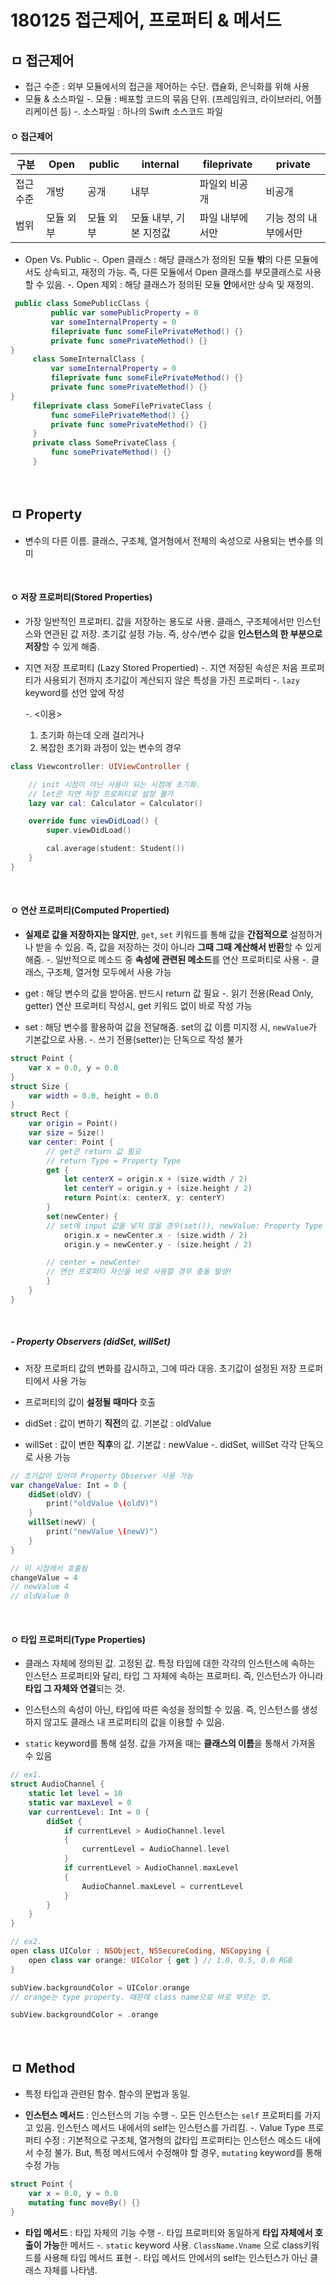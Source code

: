 # 180125 접근제어, 프로퍼티 & 메서드

## ㅁ 접근제어

- 접근 수준 : 외부 모듈에서의 접근을 제어하는 수단. 캡슐화, 은닉화를 위해 사용
- 모듈 & 소스파일
    -. 모듈 : 배포할 코드의 묶음 단위. (프레임워크, 라이브러리, 어플리케이션 등)
    -. 소스파일 : 하나의 Swift 소스코드 파일

#### ㅇ 접근제어
|    구분   |    Open   |   public  |        internal        |   fileprivate   |       private        |
|-----------|-----------|-----------|------------------------|-----------------|----------------------|
| 접근 수준 | 개방      | 공개      | 내부                   | 파일외 비공개   | 비공개               |
| 범위      | 모듈 외부 | 모듈 외부 | 모듈 내부, 기본 지정값 | 파일 내부에서만 | 기능 정의 내부에서만 |

- Open Vs. Public
    -. Open 클래스 : 해당 클래스가 정의된 모듈 **밖**의 다른 모듈에서도 상속되고, 재정의 가능. 즉, 다른 모듈에서 Open 클래스를 부모클래스로 사용할 수 있음.
    -. Open 제외 : 해당 클래스가 정의된 모듈 **안**에서만 상속 및 재정의.

``` swift
 public class SomePublicClass {
         public var somePublicProperty = 0
         var someInternalProperty = 0
         fileprivate func someFilePrivateMethod() {}
         private func somePrivateMethod() {}
}
     class SomeInternalClass {
         var someInternalProperty = 0
         fileprivate func someFilePrivateMethod() {}
         private func somePrivateMethod() {}
}
     fileprivate class SomeFilePrivateClass {
         func someFilePrivateMethod() {}
         private func somePrivateMethod() {}
     }
     private class SomePrivateClass {
         func somePrivateMethod() {}
     }
```

<br>

## ㅁ Property
- 변수의 다른 이름. 클래스, 구조체, 열거형에서 전체의 속성으로 사용되는 변수를 의미 

<br>

#### ㅇ  저장 프로퍼티(Stored Properties)
- 가장 일반적인 프로퍼티. 값을 저장하는 용도로 사용. 클래스, 구조체에서만 인스턴스와 연관된 값 저장. 초기값 설정 가능. 즉, 상수/변수 값을 **인스턴스의 한 부분으로 저장**할 수 있게 해줌.

- 지연 저장 프로퍼티 (Lazy Stored Propertied)
    -. 지연 저장된 속성은 처음 프로퍼티가 사용되기 전까지 초기값이 계산되지 않은 특성을 가진 프로퍼티
    -. `lazy` keyword를 선언 앞에 작성

    -. <이용>
    1) 초기화 하는데 오래 걸리거나
    2) 복잡한 초기화 과정이 있는 변수의 경우

``` swift
class Viewcontroller: UIViewController {

    // init 시점이 아닌 사용이 되는 시점에 초기화.
    // let은 지연 저장 프로퍼티로 설정 불가
    lazy var cal: Calculator = Calculator()

    override func viewDidLoad() {
        super.viewDidLoad()

        cal.average(student: Student())
    }
}
```

<br>

#### ㅇ 연산 프로퍼티(Computed Propertied)
- **실제로 값을 저장하지는 않지만**, `get`, `set` 키워드를 통해 값을 **간접적으로** 설정하거나 받을 수 있음. 즉, 값을 저장하는 것이 아니라 **그때 그때 계산해서 반환**할 수 있게 해줌.
    -. 일반적으로 메소드 중 **속성에 관련된 메소드**를 연산 프로퍼티로 사용
    -. 클래스, 구조체, 열거형 모두에서 사용 가능

- get : 해당 변수의 값을 받아옴. 반드시 return 값 필요
    -. 읽기 전용(Read Only, getter) 연산 프로퍼티 작성시, get 키워드 없이 바로 작성 가능
- set : 해당 변수를 활용하여 값을 전달해줌. set의 값 이름 미지정 시, `newValue`가 기본값으로 사용. 
    -. 쓰기 전용(setter)는 단독으로 작성 불가

```swift
struct Point {
    var x = 0.0, y = 0.0
}
struct Size {
    var width = 0.0, height = 0.0
}
struct Rect {
    var origin = Point()
    var size = Size()
    var center: Point {
        // get은 return 값 필요
        // return Type = Property Type
        get {
            let centerX = origin.x + (size.width / 2)
            let centerY = origin.y + (size.height / 2)
            return Point(x: centerX, y: centerY)
        }
        set(newCenter) {
        // set에 input 값을 넣지 않을 경우(set()), newValue: Property Type 라는 이름을 통해 접근 가능
            origin.x = newCenter.x - (size.width / 2)
            origin.y = newCenter.y - (size.height / 2)

        // center = newCenter
        // 연산 프로퍼티 자신을 바로 사용할 경우 충돌 발생!
        }
    }
}
```

<br>

##### - Property Observers (didSet, willSet)
- 저장 프로퍼티 값의 변화를 감시하고, 그에 따라 대응. 초기값이 설정된 저장 프로퍼티에서 사용 가능
- 프로퍼티의 값이 **설정될 때마다** 호출

- didSet : 값이 변하기 **직전**의 값. 기본값 : oldValue
- willSet : 값이 변한 **직후**의 값. 기본값 : newValue
    -. didSet, willSet 각각 단독으로 사용 가능
 
``` swift
// 초기값이 있어야 Property Observer 사용 가능
var changeValue: Int = 0 {
    didSet(oldV) {
        print("oldValue \(oldV)")
    }
    willSet(newV) {
        print("newValue \(newV)")
    }
}

// 이 시점에서 호출됨
changeValue = 4
// newValue 4
// oldValue 0
```

<br>

#### ㅇ 타입 프로퍼티(Type Properties)
- 클래스 자체에 정의된 값. 고정된 값. 특정 타입에 대한 각각의 인스턴스에 속하는 인스턴스 프로퍼티와 달리, 타입 그 자체에 속하는 프로퍼티. 즉, 인스턴스가 아니라 **타입 그 자체와 연결**되는 것.

- 인스턴스의 속성이 아닌, 타입에 따른 속성을 정의할 수 있음. 즉, 인스턴스를 생성하지 않고도 클래스 내 프로퍼티의 값을 이용할 수 있음.
- `static` keyword를 통해 설정. 값을 가져올 때는 **클래스의 이름**을 통해서 가져올 수 있음

``` swift
// ex1. 
struct AudioChannel {
    static let level = 10
    static var maxLevel = 0
    var currentLevel: Int = 0 {
        didSet {
            if currentLevel > AudioChannel.level
            {
                currentLevel = AudioChannel.level
            }
            if currentLevel > AudioChannel.maxLevel
            {
                AudioChannel.maxLevel = currentLevel
            }
        }
    }
}

// ex2. 
open class UIColor : NSObject, NSSecureCoding, NSCopying {
    open class var orange: UIColor { get } // 1.0, 0.5, 0.0 RGB
}

subView.backgroundColor = UIColor.orange
// orange는 type property. 때문에 class name으로 바로 부르는 것.

subView.backgroundColor = .orange

```

<br>

## ㅁ Method
- 특정 타입과 관련된 함수. 함수의 문법과 동일.

- **인스턴스 메서드** : 인스턴스의 기능 수행
    -. 모든 인스턴스는 `self` 프로퍼티를 가지고 있음. 인스턴스 메서드 내에서의 self는 인스턴스를 가리킴.
    -. Value Type 프로퍼티 수정
    : 기본적으로 구조체, 열거형의 값타입 프로퍼티는 인스턴스 메소드 내에서 수정 불가. But, 특정 메서드에서 수정해야 할 경우, `mutating` keyword를 통해 수정 가능

``` swift
struct Point {
    var x = 0.0, y = 0.0
    mutating func moveBy() {}
}
```

- **타입 메서드** : 타입 자체의 기능 수행
    -. 타입 프로퍼티와 동일하게 **타입 자체에서 호출이 가능**한 메서드
    -. `static` keyword 사용. `ClassName.Vname` 으로 class키워드를 사용해 타입 메서드 표현
    -. 타입 메서드 안에서의 self는 인스턴스가 아닌 클래스 자체를 나타냄.